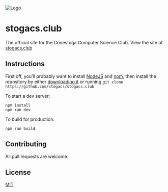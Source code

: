 ![Logo](https://raw.githubusercontent.com/stogacs/stogacs.club/main/logo.png)

# stogacs.club
The official site for the Conestoga Computer Science Club. View the site at [stogacs.club](https://stogacs.club)


## Instructions

First off, you'll probably want to install [NodeJS](https://nodejs.org/en/) and [npm](https://www.npmjs.com/), then install the repository by either [downloading it](https://github.com/stogacs/stogacs.club/archive/refs/heads/main.zip) or running `git clone https://github.com/stogacs/stogacs.club`

To start a dev server:

```
npm install
npm run dev
```

To build for production:
```
npm run build
```

## Contributing
All pull requests are welcome.

## License
[MIT](https://choosealicense.com/licenses/mit/)